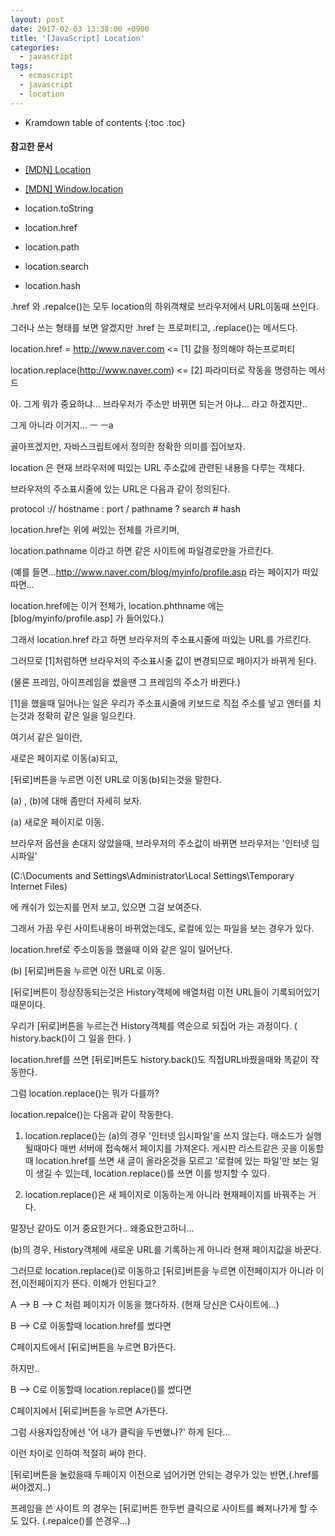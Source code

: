 ```yaml
---
layout: post
date: 2017-02-03 13:38:00 +0900
title: '[JavaScript] Location'
categories:
  - javascript
tags:
  - ecmascript
  - javascript
  - location
---
```


* Kramdown table of contents
{:toc .toc}

#### 참고한 문서

- [\[MDN\] Location](https://developer.mozilla.org/en-US/docs/Web/API/Location)
- [\[MDN\] Window.location](https://developer.mozilla.org/en-US/docs/Web/API/Window/location)

- location.toString
- location.href
- location.path
- location.search
- location.hash

.href 와 .repalce()는 모두 location의 하위객채로 브라우저에서 URL이동때 쓰인다.

그러나 쓰는 형태를 보면 알겠지만 .href 는 프로퍼티고, .replace()는 메서드다.

location.href = http://www.naver.com        <= [1] 값을 정의해야 하는프로퍼티

location.replace(http://www.naver.com)    <= [2] 파라미터로 작동을 명령하는 메서드

아. 그게 뭐가 중요하냐... 브라우저가 주소만 바뀌면 되는거 아냐... 라고 하겠지만..

그게 아니라 이거지... ㅡ ㅡa

골아프겠지만, 자바스크립트에서 정의한 정확한 의미를 집어보자.

location 은 현재 브라우저에 떠있는 URL 주소값에 관련된 내용을 다루는 객체다.

브라우저의 주소표시줄에 있는 URL은 다음과 같이 정의된다.

protocol :// hostname : port / pathname ? search # hash

location.href는 위에 써있는 전체를 가르키며,

location.pathname 이라고 하면 같은 사이트에 파일경로만을 가르킨다.

(예를 들면...http://www.naver.com/blog/myinfo/profile.asp  라는 페이지가 떠있따면...

location.href에는 이거 전체가, location.phthname 에는 [blog/myinfo/profile.asp] 가 들어있다.)

그래서 location.href 라고 하면 브라우저의 주소표시줄에 떠있는 URL를 가르킨다.

그러므로 [1]처럼하면 브라우저의 주소표시줄 값이 변경되므로 페이지가 바뀌게 된다.

(물론 프레임, 아이프레임을 썼을땐 그 프레임의 주소가 바뀐다.)

[1]을 했을때 일어나는 일은 우리가 주소표시줄에 키보드로 직접 주소를 넣고 엔터를 치는것과 정확히 같은 일을 일으킨다.

여기서 같은 일이란,

새로은 페이지로 이동(a)되고,

[뒤로]버튼을 누르면 이전 URL로 이동(b)되는것을 말한다.

(a) , (b)에 대해 좀만더 자세히 보자.

(a)  새로운 페이지로 이동.

브라우저 옵션을 손대지 않았을때, 브라우저의 주소값이 바뀌면 브라우저는 '인터넷 임시파일'

(C:\Documents and Settings\Administrator\Local Settings\Temporary Internet Files\)

에 캐쉬가 있는지를 먼저 보고, 있으면 그걸 보여준다.

그래서 가끔 우린 사이트내용이 바뀌었는데도, 로컬에 있는 파일을 보는 경우가 있다.

location.href로 주소이동을 했을때 이와 같은 일이 일어난다.

(b) [뒤로]버튼을 누르면 이전 URL로 이동.

[뒤로]버튼이 정상장동되는것은 History객체에 배열처럼 이전 URL들이 기록되어있기때문이다.

우리가 [뒤로]버튼을 누르는건 History객체를 역순으로 되집어 가는 과정이다. ( history.back()이 그 일을 한다. )

location.href를 쓰면 [뒤로]버튼도 history.back()도 직접URL바꿨을때와 똑같이 작동한다.



그럼 location.replace()는 뭐가 다를까?

location.repalce()는 다음과 같이 작동한다.



1. location.replace()는 (a)의 경우  '인터넷 임시파일'을 쓰지 않는다. 매소드가 실행될때마다 매번 서버에 접속해서 페이지를 가져온다. 게시판 리스트같은 곳을 이동할때 location.href를 쓰면 새 글이 올라온것을 모르고 '로컬에 있는 파일'만 보는 일이 생길 수 있는데, location.replace()를 쓰면 이를 방지할 수 있다.



2. location.replace()은 새 페이지로 이동하는게 아니라 현재페이지를 바꿔주는 거다.

말장난 같아도 이거 중요한거다.. 왜중요한고하니...

(b)의 경우, History객체에 새로운 URL를 기록하는게 아니라 현재 페이지값을 바꾼다.

그러므로 location.replace()로 이동하고 [뒤로]버튼을 누르면 이전페이지가 아니라 이전,이전페이지가 뜬다. 이해가 안된다고?



A --> B --> C    처럼 페이지가 이동을 했다하자. (현재 당신은 C사이트에...)

B --> C로 이동할때 location.href를 썼다면

C페이지트에서 [뒤로]버튼을 누르면 B가뜬다.

하지만..

B --> C로 이동할때 location.replace()를 썼다면

C페이지에서 [뒤로]버튼을 누르면 A가뜬다.

그럼 사용자입장에선 '어 내가 클릭을 두번했나?' 하게 된다...



이런 차이로 인하여 적절히 써야 한다.

[뒤로]버튼을 눌렀을때 두페이지 이전으로 넘어가면 안되는 경우가 있는 반면,(.href를 써야겠지..)

프레임을 쓴 사이트 의 경우는 [뒤로]버튼 한두번 클릭으로 사이트를 빠져나가게 할 수도 있다. (.repalce()를 쓴경우...)
